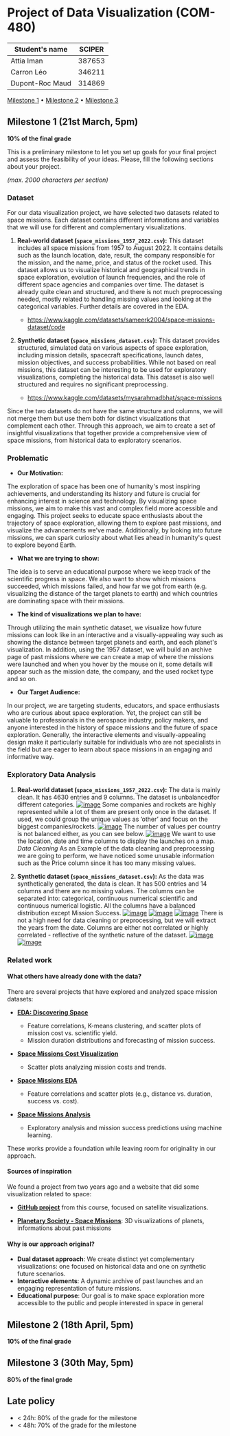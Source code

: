 # Project of Data Visualization (COM-480)

| Student's name | SCIPER |
| -------------- | ------ |
|Attia Iman|387653|
|Carron Léo|346211|
|Dupont-Roc Maud|314869|

[Milestone 1](#milestone-1) • [Milestone 2](#milestone-2) • [Milestone 3](#milestone-3)

## Milestone 1 (21st March, 5pm)

**10% of the final grade**

This is a preliminary milestone to let you set up goals for your final project and assess the feasibility of your ideas.
Please, fill the following sections about your project.

*(max. 2000 characters per section)*

### Dataset

For our data visualization project, we have selected two datasets related to space missions. Each dataset contains different informations and variables that we will use for different and complementary visualizations.  

1. **Real-world dataset (```space_missions_1957_2022.csv```):** This dataset includes all space missions from 1957 to August 2022. It contains details such as the launch location, date, result, the company responsible for the mission, and the name, price, and status of the rocket used. This dataset allows us to visualize historical and geographical trends in space exploration, evolution of launch frequencies, and the role of different space agencies and companies over time. The dataset is already quite clean and structured, and there is not much preprocessing needed, mostly related to handling missing values and looking at the categorical variables. Further details are covered in the EDA.  
   - https://www.kaggle.com/datasets/sameerk2004/space-missions-dataset/code

2. **Synthetic dataset (```space_missions_dataset.csv```):** This dataset provides structured, simulated data on various aspects of space exploration, including mission details, spacecraft specifications, launch dates, mission objectives, and success probabilities. While not based on real missions, this dataset can be interesting to be used for exploratory visualizations, completing the historical data. This dataset is also well structured and requires no significant preprocessing.
   - https://www.kaggle.com/datasets/mysarahmadbhat/space-missions

Since the two datasets do not have the same structure and columns, we will not merge them but use them both for distinct visualizations that complement each other. Through this approach, we aim to create a set of insightful visualizations that together provide a comprehensive view of space missions, from historical data to exploratory scenarios.  

### Problematic

-  **Our Motivation:**

The exploration of space has been one of humanity's most inspiring achievements, and understanding its history and future is crucial for enhancing interest in science and technology. By visualizing space missions, we aim to make this vast and complex field more accessible and engaging. This project seeks to educate space enthusiasts about the trajectory of space exploration, allowing them to explore past missions, and visualize the advancements we've made. Additionally, by looking into future missions, we can spark curiosity about what lies ahead in humanity's quest to explore beyond Earth.

- **What we are trying to show:**

The idea is to serve an educational purpose where we keep track of the scientific progress in space. We also want to show which missions succeeded, which missions failed, and how far we got from earth (e.g. visualizing the distance of the target planets to earth) and which countries are dominating space with their missions.


- **The kind of visualizations we plan to have:**

Through utilizing the main synthetic dataset, we visualize how future missions can look like in an interactive and a visually-appealing way such as showing the distance between target planets and earth, and each planet's visualization.
In addition, using the 1957 dataset, we will build an archive page of past missions where we can create a map of where the missions were launched and when you hover by the mouse on it, some details will appear such as the mission date, the company, and the used rocket type and so on.

- **Our Target Audience:**

In our project, we are targeting students, educators, and space enthusiasts who are curious about space exploration. Yet, the project can still be valuable to professionals in the aerospace industry, policy makers, and anyone interested in the history of space missions and the future of space exploration. Generally, the interactive elements and visually-appealing design make it particularly suitable for individuals who are not specialists in the field but are eager to learn about space missions in an engaging and informative way.


### Exploratory Data Analysis

1. **Real-world dataset (```space_missions_1957_2022.csv```):** The data is mainly clean. It has 4630 entries and 9 columns. The dataset is  unbalancedfor different categories. 
[![image](figs/category_countplot.png)](figs/category_countplot.png) 
Some companies and rockets are highly represented while a lot of them are present only once in the dataset. If used, we could group the unique values as ‘other’ and focus on the biggest companies/rockets.
[![image](figs/barplot_categorical_1957.png)](figs/barplot_categorical_1957.png)
The number of values per country is not balanced either, as you can see below.
[![image](figs/countries_count.png)](figs/countries_count.png)
We want to use the location, date and time columns to display the launches on a map. 
*Data Cleaning*
As an Example of the data cleaning and preprocessing we are going to perform, we have noticed some unusable information such as the Price column since it has too many missing values.

2. **Synthetic dataset (```space_missions_dataset.csv```):** As the data was synthetically generated, the data is clean. It has 500 entries and 14 columns and there are no missing values. The columns can be separated into: categorical, continuous numerical scientific and continuous numerical logistic. All the columns have a balanced distribution except Mission Success.
[![image](figs/barplot_categorical.png)](figs/barplot_categorical.png)
[![image](figs/histograms_scientific.png)](figs/histograms_scientific.png)
[![image](figs/histograms_logistic.png)](figs/histograms_logistic.png)
There is not a high need for data cleaning or preprocessing, but we will extract the years from the date.  Columns are either not correlated or highly correlated \- reflective of the synthetic nature of the dataset.
[![image](figs/pairplot.png)](figs/pairplot.png)
[![image](figs/correlation_heatmap.png)](figs/correlation_heatmap.png)

### Related work

#### What others have already done with the data?  
There are several projects that have explored and analyzed space mission datasets:  
- **[EDA: Discovering Space](https://www.kaggle.com/code/timurkhabirovich/eda-discovering-space)**  
  - Feature correlations, K-means clustering, and scatter plots of mission cost vs. scientific yield.  
  - Mission duration distributions and forecasting of mission success.  

- **[Space Missions Cost Visualization](https://www.kaggle.com/code/stpeteishii/space-mission-cost-visualize-importance)**  
  - Scatter plots analyzing mission costs and trends.  

- **[Space Missions EDA](https://www.kaggle.com/code/hainescity/space-missions-eda)**  
  - Feature correlations and scatter plots (e.g., distance vs. duration, success vs. cost).  

- **[Space Missions Analysis](https://www.kaggle.com/code/timothyddumba/space-missions)**  
  - Exploratory analysis and mission success predictions using machine learning.

These works provide a foundation while leaving room for originality in our approach.  

#### Sources of inspiration  

We found a project from two years ago and a website that did some visualization related to space:

- **[GitHub project](https://github.com/com-480-data-visualization/project-2023-astro-vizards)** from this course, focused on satellite visualizations.

- **[Planetary Society - Space Missions](https://www.planetary.org/space-missions)**: 3D visualizations of planets, informations about past missions

#### Why is our approach original?  
- **Dual dataset approach**: We create distinct yet complementary visualizations: one focused on historical data and one on synthetic future scenarios.  
- **Interactive elements**: A dynamic archive of past launches and an engaging representation of future missions.  
- **Educational purpose**: Our goal is to make space exploration more accessible to the public and people interested in space in general

## Milestone 2 (18th April, 5pm)

**10% of the final grade**


## Milestone 3 (30th May, 5pm)

**80% of the final grade**


## Late policy

- < 24h: 80% of the grade for the milestone
- < 48h: 70% of the grade for the milestone


